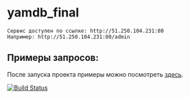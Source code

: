# yamdb_final

```
Сервис доступен по ссылке: http://51.250.104.231:80
Например: http://51.250.104.231:80/admin
```

## Примеры запросов:
После запуска проекта примеры можно посмотреть [здесь](http://51.250.104.231:80/redoc/).

[![Build Status](https://github.com/rusanarkh/yamdb_final/actions/workflows/yamdb_workflow.yml/badge.svg?event=push)](https://github.com/rusanarkh/yamdb_final/actions/workflows/yamdb_workflow.yml)


